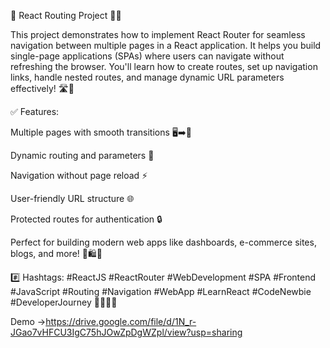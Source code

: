 🚀 React Routing Project 📲🧭

This project demonstrates how to implement React Router for seamless navigation between multiple pages in a React application. It helps you build single-page applications (SPAs) where users can navigate without refreshing the browser. You'll learn how to create routes, set up navigation links, handle nested routes, and manage dynamic URL parameters effectively! 🛣️🔗

✅ Features:

Multiple pages with smooth transitions 🖥️➡️📱

Dynamic routing and parameters 🔢

Navigation without page reload ⚡

User-friendly URL structure 🌐

Protected routes for authentication 🔒

Perfect for building modern web apps like dashboards, e-commerce sites, blogs, and more! 📂🛍️📖

#️⃣ Hashtags:
#ReactJS #ReactRouter #WebDevelopment #SPA #Frontend #JavaScript #Routing #Navigation #WebApp #LearnReact #CodeNewbie #DeveloperJourney 🚀📘👩‍💻

Demo ->https://drive.google.com/file/d/1N_r-JGao7vHFCU3IgC75hJOwZpDgWZpl/view?usp=sharing
